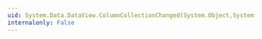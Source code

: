 ```yaml
---
uid: System.Data.DataView.ColumnCollectionChanged(System.Object,System.ComponentModel.CollectionChangeEventArgs)
internalonly: False
---
```

